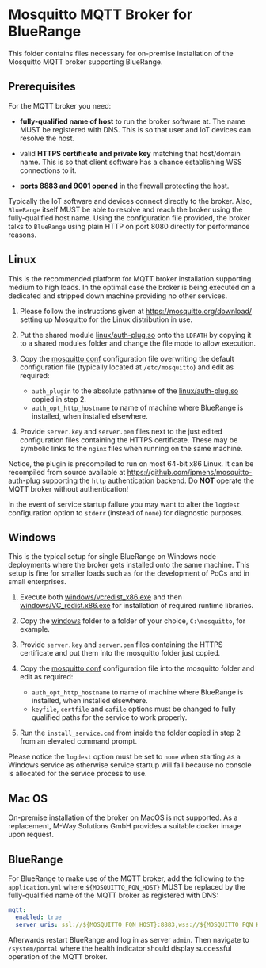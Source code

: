 # Mosquitto MQTT Broker for BlueRange

This folder contains files necessary for on-premise installation of the Mosquitto MQTT broker supporting BlueRange.

## Prerequisites

For the MQTT broker you need:

- **fully-qualified name of host** to run the broker software at. The name MUST be registered with DNS. This is so that user and IoT devices can resolve the host.

- valid **HTTPS certificate and private key** matching that host/domain name. This is so that client software has a chance establishing WSS connections to it.

- **ports 8883 and 9001 opened** in the firewall protecting the host.

Typically the IoT software and devices connect directly to the broker. Also, `BlueRange` itself MUST be able to resolve and reach the broker using the fully-qualified host name. Using the configuration file provided, the broker talks to `BlueRange` using plain HTTP on port 8080 directly for performance reasons.

## Linux

This is the recommended platform for MQTT broker installation supporting medium to high loads. In the optimal case the broker is being executed on a dedicated and stripped down machine providing no other services.

1. Please follow the instructions given at <https://mosquitto.org/download/> setting up Mosquitto for the Linux distribution in use.

2. Put the shared module [linux/auth-plug.so](linux/auth-plug.so) onto the `LDPATH` by copying it to a shared modules folder and change the file mode to allow execution.

3. Copy the [mosquitto.conf](mosquitto.conf) configuration file overwriting the default configuration file (typically located at `/etc/mosquitto`) and edit as required:

    - `auth_plugin` to the absolute pathname of the [linux/auth-plug.so](linux/auth-plug.so) copied in step 2.
    - `auth_opt_http_hostname` to name of machine where BlueRange is installed, when installed elsewhere.

4. Provide `server.key` and `server.pem` files next to the just edited configuration files containing the HTTPS certificate. These may be symbolic links to the `nginx` files when running on the same machine.

Notice, the plugin is precompiled to run on most 64-bit x86 Linux. It can be recompiled from source available at <https://github.com/jpmens/mosquitto-auth-plug> supporting the `http` authentication backend. Do **NOT** operate the MQTT broker without authentication!

In the event of service startup failure you may want to alter the `logdest` configuration option to `stderr` (instead of `none`) for diagnostic purposes.

## Windows

This is the typical setup for single BlueRange on Windows node deployments where the broker gets installed onto the same machine. This setup is fine for smaller loads such as for the development of PoCs and in small enterprises.

1. Execute both [windows/vcredist_x86.exe](windows/vcredist_x86.exe) and then [windows/VC_redist.x86.exe](windows/VC_redist.x86.exe) for installation of required runtime libraries.

2. Copy the [windows](windows) folder to a folder of your choice, `C:\mosquitto`, for example.

3. Provide `server.key` and `server.pem` files containing the HTTPS certificate and put them into the mosquitto folder just copied.

4. Copy the [mosquitto.conf](mosquitto.conf) configuration file into the mosquitto folder and edit as required:

    - `auth_opt_http_hostname` to name of machine where BlueRange is installed, when installed elsewhere.
    - `keyfile`, `certfile` and `cafile` options must be changed to fully qualified paths for the service to work properly.

5. Run the `install_service.cmd` from inside the folder copied in step 2 from an elevated command prompt.

Please notice the `logdest` option must be set to `none` when starting as a Windows service as otherwise service startup will fail because no console is allocated for the service process to use.

## Mac OS

On-premise installation of the broker on MacOS is not supported. As a replacement, M-Way Solutions GmbH provides a suitable docker image upon request.

## BlueRange

For BlueRange to make use of the MQTT broker, add the following to the `application.yml` where `${MOSQUITTO_FQN_HOST}` MUST be replaced by the fully-qualified name of the MQTT broker as registered with DNS:

```yaml
mqtt:
  enabled: true
  server_uris: ssl://${MOSQUITTO_FQN_HOST}:8883,wss://${MOSQUITTO_FQN_HOST}:9001
```

Afterwards restart BlueRange and log in as server `admin`. Then navigate to `/system/portal` where the health indicator should display successful operation of the MQTT broker.
